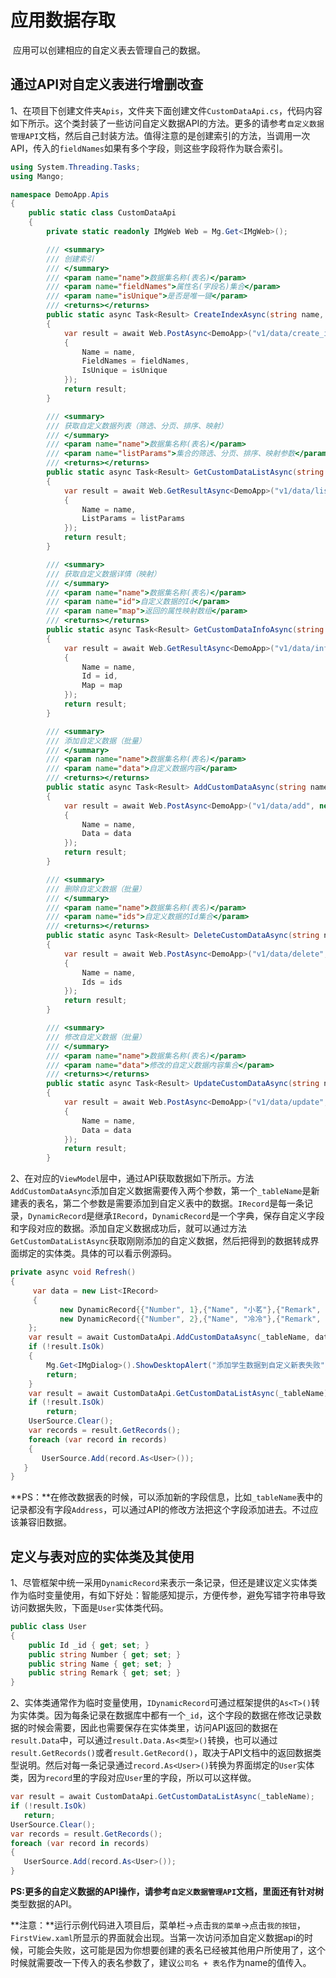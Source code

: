 # 应用数据存取

​	应用可以创建相应的自定义表去管理自己的数据。

## 通过API对自定义表进行增删改查

1、在项目下创建文件夹`Apis`，文件夹下面创建文件`CustomDataApi.cs`，代码内容如下所示。这个类封装了一些访问自定义数据API的方法。更多的请参考`自定义数据管理API`文档，然后自己封装方法。值得注意的是创建索引的方法，当调用一次API，传入的`fieldNames`如果有多个字段，则这些字段将作为联合索引。

```C#
using System.Threading.Tasks;
using Mango;

namespace DemoApp.Apis
{
    public static class CustomDataApi
    {
        private static readonly IMgWeb Web = Mg.Get<IMgWeb>();

        /// <summary>
        /// 创建索引
        /// </summary>
        /// <param name="name">数据集名称(表名)</param>
        /// <param name="fieldNames">属性名(字段名)集合</param>
        /// <param name="isUnique">是否是唯一键</param>
        /// <returns></returns>
        public static async Task<Result> CreateIndexAsync(string name, string[] fieldNames, bool isUnique = false)
        {
            var result = await Web.PostAsync<DemoApp>("v1/data/create_index", new
            {
                Name = name,
                FieldNames = fieldNames,
                IsUnique = isUnique
            });
            return result;
        }

        /// <summary>
        /// 获取自定义数据列表（筛选、分页、排序、映射）
        /// </summary>
        /// <param name="name">数据集名称(表名)</param>
        /// <param name="listParams">集合的筛选、分页、排序、映射参数</param>
        /// <returns></returns>
        public static async Task<Result> GetCustomDataListAsync(string name, ListParams listParams = null)
        {
            var result = await Web.GetResultAsync<DemoApp>("v1/data/list", new
            {
                Name = name,
                ListParams = listParams
            });
            return result;
        }

        /// <summary>
        /// 获取自定义数据详情（映射）
        /// </summary>
        /// <param name="name">数据集名称(表名)</param>
        /// <param name="id">自定义数据的Id</param>
        /// <param name="map">返回的属性映射数组</param>
        /// <returns></returns>
        public static async Task<Result> GetCustomDataInfoAsync(string name, Id id, string[] map = null)
        {
            var result = await Web.GetResultAsync<DemoApp>("v1/data/info", new
            {
                Name = name,
                Id = id,
                Map = map
            });
            return result;
        }

        /// <summary>
        /// 添加自定义数据（批量）
        /// </summary>
        /// <param name="name">数据集名称(表名)</param>
        /// <param name="data">自定义数据内容</param>
        /// <returns></returns>
        public static async Task<Result> AddCustomDataAsync(string name, IRecord[] data)
        {
            var result = await Web.PostAsync<DemoApp>("v1/data/add", new
            {
                Name = name,
                Data = data
            });
            return result;
        }

        /// <summary>
        /// 删除自定义数据（批量）
        /// </summary>
        /// <param name="name">数据集名称(表名)</param>
        /// <param name="ids">自定义数据的Id集合</param>
        /// <returns></returns>
        public static async Task<Result> DeleteCustomDataAsync(string name, Id[] ids)
        {
            var result = await Web.PostAsync<DemoApp>("v1/data/delete", new
            {
                Name = name,
                Ids = ids
            });
            return result;
        }

        /// <summary>
        /// 修改自定义数据（批量）
        /// </summary>
        /// <param name="name">数据集名称(表名)</param>
        /// <param name="data">修改的自定义数据内容集合</param>
        /// <returns></returns>
        public static async Task<Result> UpdateCustomDataAsync(string name, IRecord[] data)
        {
            var result = await Web.PostAsync<DemoApp>("v1/data/update", new
            {
                Name = name,
                Data = data
            });
            return result;
        }
```

2、在对应的`ViewModel`层中，通过API获取数据如下所示。方法`AddCustomDataAsync`添加自定义数据需要传入两个参数，第一个`_tableName`是新建表的表名，第二个参数是需要添加到自定义表中的数据。`IRecord`是每一条记录，`DynamicRecord`是继承`IRecord`，`DynamicRecord`是一个字典，保存自定义字段和字段对应的数据。添加自定义数据成功后，就可以通过方法`GetCustomDataListAsync`获取刚刚添加的自定义数据，然后把得到的数据转成界面绑定的实体类。具体的可以看示例源码。

```C#
private async void Refresh()
{
     var data = new List<IRecord>
     {
           new DynamicRecord{{"Number", 1},{"Name", "小茗"},{"Remark", "-"}},
           new DynamicRecord{{"Number", 2},{"Name", "冷冷"},{"Remark", "-"}},
    };
    var result = await CustomDataApi.AddCustomDataAsync(_tableName, data.ToArray());
    if (!result.IsOk)
    {
        Mg.Get<IMgDialog>().ShowDesktopAlert("添加学生数据到自定义新表失败", result.Message);
        return;
    }
    var result = await CustomDataApi.GetCustomDataListAsync(_tableName);
    if (!result.IsOk)
        return;
    UserSource.Clear();
    var records = result.GetRecords();
    foreach (var record in records)
    {
       UserSource.Add(record.As<User>());
   }
}
```

**PS：**在修改数据表的时候，可以添加新的字段信息，比如`_tableName`表中的记录都没有字段`Address`，可以通过API的修改方法把这个字段添加进去。不过应该兼容旧数据。

## 定义与表对应的实体类及其使用

1、尽管框架中统一采用`DynamicRecord`来表示一条记录，但还是建议定义实体类作为临时变量使用，有如下好处：智能感知提示，方便传参，避免写错字符串导致访问数据失败，下面是`User`实体类代码。

```C#
public class User
{
    public Id _id { get; set; }
    public string Number { get; set; }
    public string Name { get; set; }
    public string Remark { get; set; }
}
```

2、实体类通常作为临时变量使用，`IDynamicRecord`可通过框架提供的`As<T>()`转为实体类。因为每条记录在数据库中都有一个`_id`，这个字段的数据在修改记录数据的时候会需要，因此也需要保存在实体类里，访问API返回的数据在`result.Data`中，可以通过`result.Data.As<类型>()`转换，也可以通过`result.GetRecords()`或者`result.GetRecord()`，取决于API文档中的返回数据类型说明。然后对每一条记录通过`record.As<User>()`转换为界面绑定的`User`实体类，因为`record`里的字段对应`User`里的字段，所以可以这样做。

```c#
var result = await CustomDataApi.GetCustomDataListAsync(_tableName);
if (!result.IsOk)
   return;
UserSource.Clear();
var records = result.GetRecords();
foreach (var record in records)
{
   UserSource.Add(record.As<User>());
}
```

**PS:**更多的自定义数据的API操作，请参考`自定义数据管理API`文档，里面还有针对**树**类型数据的API。

**注意：**运行示例代码进入项目后，菜单栏->点击`我的菜单`->点击`我的按钮`，`FirstView.xaml`所显示的界面就会出现。当第一次访问添加自定义数据api的时候，可能会失败，这可能是因为你想要创建的表名已经被其他用户所使用了，这个时候就需要改一下传入的表名参数了，建议`公司名 + 表名`作为name的值传入。